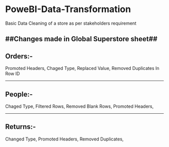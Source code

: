 # PoweBI-Data-Transformation
Basic Data Cleaning of a store as per stakeholders requirement

##Changes made in Global Superstore sheet##
-----------------------------
Orders:-
-----------------------------
Promoted Headers,
Chaged Type,
Replaced Value,
Removed Duplicates In Row ID

-----------------------------
People:-
-----------------------------
Chaged Type,
Filtered Rows,
Removed Blank Rows,
Promoted Headers,

-----------------------------
Returns:-
-----------------------------
Changed Type,
Promoted Headers,
Removed Duplicates,
